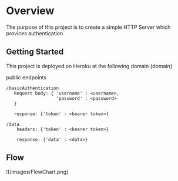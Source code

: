 # Overview
The purpose of this project is to create a simple HTTP Server which provices authentication 

## Getting Started
This project is deployed on Heroku at the following domain {domain}

public endpoints

  ``` 
  /basicAuthentication
     Request body: { 'username' : <username>,
                     'password' : <password>
     }
  
     response: {'token' : <bearer token>}
  ```
  
  ```
  /data
      headers: {'token' : <bearer token>}
      
      response: {'data' : <data>}
  ```

## Flow
!(/images/FlowChart.png)